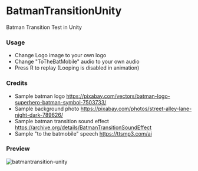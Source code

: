 # BatmanTransitionUnity
Batman Transition Test in Unity

### Usage
- Change Logo image to your own logo
- Change "ToTheBatMobile" audio to your own audio
- Press R to replay (Looping is disabled in animation)

### Credits
- Sample batman logo https://pixabay.com/vectors/batman-logo-superhero-batman-symbol-7503733/
- Sample background photo https://pixabay.com/photos/street-alley-lane-night-dark-789626/
- Sample batman transition sound effect https://archive.org/details/BatmanTransitionSoundEffect
- Sample "to the batmobile" speech https://ttsmp3.com/ai

### Preview
![batmantransition-unity](https://github.com/user-attachments/assets/a10d78dd-fb49-4499-a178-8bca060da230)
